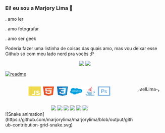 ### Ei! eu sou a Marjory Lima 👋
<p>. amo ler </p>
<p>. amo fotografar </p>
<p>. amo ser geek </p>
<p> Poderia fazer uma listinha de coisas das quais amo, mas vou deixar esse Github só com meu lado nerd pra vocês ;P </P>
<!--
**marjorylima/marjorylima** is a ✨ _special_ ✨ repository because its `README.md` (this file) appears on your GitHub profile.

Here are some ideas to get you started:

- 🔭 I’m currently working on ...
- 🌱 I’m currently learning ...
- 👯 I’m looking to collaborate on ...
- 🤔 I’m looking for help with ...
- 💬 Ask me about ...
- 📫 How to reach me: ...
- 😄 Pronouns: ...
- ⚡ Fun fact: ...
-->
<!--
<div>
![Anurag's GitHub stats](https://github-readme-stats.vercel.app/api?username=marjorylima&show_icons=true&theme=transparent)
</div>


<div>
  <a href="https://github.com/marjorylima">
  <img height="180em"   align="center" src="https://github-readme-stats.vercel.app/api?username=marjorylima&show_icons=true&theme=react&include_all_commits=true&count_private=true"/>
  <img height="180em"  align="center" src="https://github-readme-stats.vercel.app/api/top-langs/?username=marjorylima&layout=compact&langs_count=7&theme=react" />

  <img align="center" width="148" height="180" src="https://media1.tenor.com/images/68e8337fb4eb7e40645d832c64762a8b/tenor.gif?itemid=19443613">
</div>
-->


<div>
<p align = "center">
  <img src = "https://github-readme-stats.vercel.app/api?username=marjorylima&show_icons=true&theme=dracula&line_height=27">
  <img src = "https://github-readme-stats.vercel.app/api/top-langs/?username=marjorylima&hide=css,html&theme=dracula">
  
  <!--<img src = "https://github-readme-stats.vercel.app/api/top-langs/?username=marjorylima&layout=compact">
  <img src = "https://github-readme-stats.vercel.app/api/pin/?username=marjorylima&repo=github-readme-stats">-->
</p>
  
</div>

[![readme](https://github-readme-stats.vercel.app/api/pin/?username=marjorylima&repo=marjorylima&theme=dracula)](https://github.com/marjorylima/marjorylima)

<div style="display: inline_block" align="center"><br>
  <img align="center" alt="MelLima-Js" height="30" width="40" src="https://raw.githubusercontent.com/devicons/devicon/master/icons/javascript/javascript-plain.svg">
  <!-- -->
  <img align="center" alt="MelLima-HTML" height="30" width="40" src="https://raw.githubusercontent.com/devicons/devicon/master/icons/html5/html5-original.svg">
  <img align="center" alt="MelLima-CSS" height="30" width="40" src="https://raw.githubusercontent.com/devicons/devicon/master/icons/css3/css3-original.svg">
  <img align="center" alt="MelLima-Salesforce" height="30" width="40" src="https://raw.githubusercontent.com/devicons/devicon/1119b9f84c0290e0f0b38982099a2bd027a48bf1/icons/salesforce/salesforce-original.svg">
  <img align="center" alt="MelLima-Java" height="30" width="40" src="https://raw.githubusercontent.com/devicons/devicon/1119b9f84c0290e0f0b38982099a2bd027a48bf1/icons/java/java-original.svg">
  <img align="center" alt="MelLima-Ps" height="30" width="40" src="https://raw.githubusercontent.com/devicons/devicon/1119b9f84c0290e0f0b38982099a2bd027a48bf1/icons/photoshop/photoshop-line.svg">
  <!--
  <img align="center" alt="MelLima-React" height="30" width="40" src="https://cdn.jsdelivr.net/gh/devicons/devicon@v2.15.1/devicon.min.css">
  -->

  <img align="right" alt="MelLima-pic" height="150" style="border-radius:50px;" src="https://user-images.githubusercontent.com/117916420/215355695-cb65fa12-39bc-4bf4-925d-7de836304d44.gif">
  
</div>

##

<div align="center"> 
  <a href="https://www.youtube.com/channel/UCML9jFodlofH625tQ3U-J4g" target="_blank"><img src="https://img.shields.io/badge/YouTube-FF0000?style=for-the-badge&logo=youtube&logoColor=white" target="_blank"></a>
  <a href="https://instagram.com/marjoryalima" target="_blank"><img src="https://img.shields.io/badge/-Instagram-%23E4405F?style=for-the-badge&logo=instagram&logoColor=white" target="_blank"></a>
 	<a href="https://twitter.com/LimMarjory" target="_blank"><img src="https://img.shields.io/badge/Twitch-9146FF?style=for-the-badge&logo=twitch&logoColor=white" target="_blank"></a>
 <a href="https://api.whatsapp.com/send?phone=5531975020841&text=" target="_blank"><img src="https://img.shields.io/badge/WhatsApp-25D366?style=for-the-badge&logo=whatsapp&logoColor=white" target="_blank"></a> 
  <a href = "mailto:marjory.lim@gmail.com"><img src="https://img.shields.io/badge/-Gmail-%23333?style=for-the-badge&logo=gmail&logoColor=white" target="_blank"></a>
  <a href="https://www.linkedin.com/in/marjory-lima-devsalesforce" target="_blank"><img src="https://img.shields.io/badge/-LinkedIn-%230077B5?style=for-the-badge&logo=linkedin&logoColor=white" target="_blank"></a> 
  </div>
  
  <div>
    ![Snake animation](https://github.com/marjorylima/marjorylima/blob/output/github-contribution-grid-snake.svg)
  </div>
  
  
